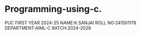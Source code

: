 # Programming-using-c.
PUC FIRST YEAR 2024-25
NAME:K.SANJAI
ROLL NO:241501178
DEPARTMENT:AIML-C
BATCH:2024-2028
